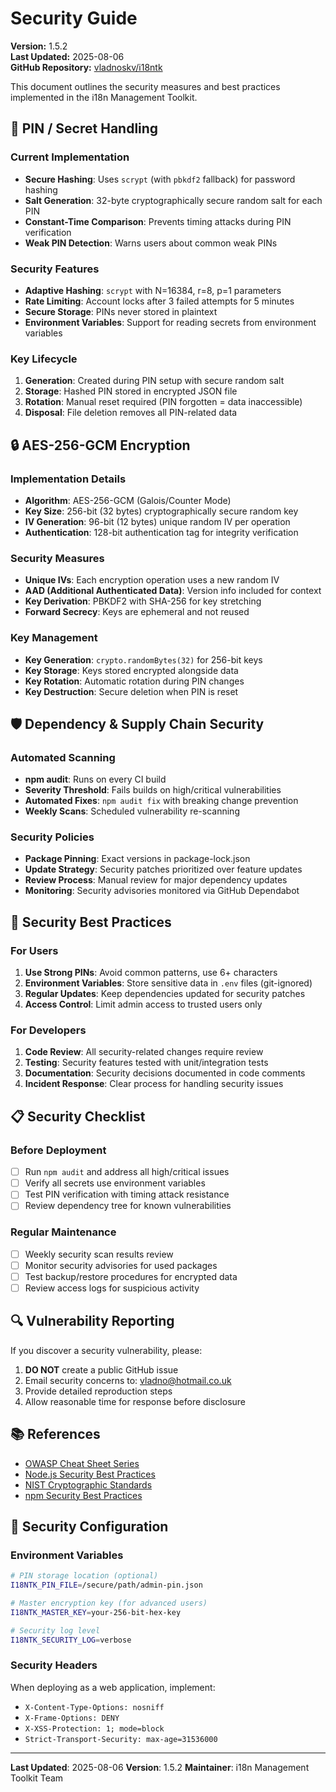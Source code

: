 # Security Guide

**Version:** 1.5.2  
**Last Updated:** 2025-08-06  
**GitHub Repository:** [vladnoskv/i18ntk](https://github.com/vladnoskv/i18ntk)

This document outlines the security measures and best practices implemented in the i18n Management Toolkit.

## 🔐 PIN / Secret Handling

### Current Implementation
- **Secure Hashing**: Uses `scrypt` (with `pbkdf2` fallback) for password hashing
- **Salt Generation**: 32-byte cryptographically secure random salt for each PIN
- **Constant-Time Comparison**: Prevents timing attacks during PIN verification
- **Weak PIN Detection**: Warns users about common weak PINs

### Security Features
- **Adaptive Hashing**: `scrypt` with N=16384, r=8, p=1 parameters
- **Rate Limiting**: Account locks after 3 failed attempts for 5 minutes
- **Secure Storage**: PINs never stored in plaintext
- **Environment Variables**: Support for reading secrets from environment variables

### Key Lifecycle
1. **Generation**: Created during PIN setup with secure random salt
2. **Storage**: Hashed PIN stored in encrypted JSON file
3. **Rotation**: Manual reset required (PIN forgotten = data inaccessible)
4. **Disposal**: File deletion removes all PIN-related data

## 🔒 AES-256-GCM Encryption

### Implementation Details
- **Algorithm**: AES-256-GCM (Galois/Counter Mode)
- **Key Size**: 256-bit (32 bytes) cryptographically secure random key
- **IV Generation**: 96-bit (12 bytes) unique random IV per operation
- **Authentication**: 128-bit authentication tag for integrity verification

### Security Measures
- **Unique IVs**: Each encryption operation uses a new random IV
- **AAD (Additional Authenticated Data)**: Version info included for context
- **Key Derivation**: PBKDF2 with SHA-256 for key stretching
- **Forward Secrecy**: Keys are ephemeral and not reused

### Key Management
- **Key Generation**: `crypto.randomBytes(32)` for 256-bit keys
- **Key Storage**: Keys stored encrypted alongside data
- **Key Rotation**: Automatic rotation during PIN changes
- **Key Destruction**: Secure deletion when PIN is reset

## 🛡️ Dependency & Supply Chain Security

### Automated Scanning
- **npm audit**: Runs on every CI build
- **Severity Threshold**: Fails builds on high/critical vulnerabilities
- **Automated Fixes**: `npm audit fix` with breaking change prevention
- **Weekly Scans**: Scheduled vulnerability re-scanning

### Security Policies
- **Package Pinning**: Exact versions in package-lock.json
- **Update Strategy**: Security patches prioritized over feature updates
- **Review Process**: Manual review for major dependency updates
- **Monitoring**: Security advisories monitored via GitHub Dependabot

## 🚨 Security Best Practices

### For Users
1. **Use Strong PINs**: Avoid common patterns, use 6+ characters
2. **Environment Variables**: Store sensitive data in `.env` files (git-ignored)
3. **Regular Updates**: Keep dependencies updated for security patches
4. **Access Control**: Limit admin access to trusted users only

### For Developers
1. **Code Review**: All security-related changes require review
2. **Testing**: Security features tested with unit/integration tests
3. **Documentation**: Security decisions documented in code comments
4. **Incident Response**: Clear process for handling security issues

## 📋 Security Checklist

### Before Deployment
- [ ] Run `npm audit` and address all high/critical issues
- [ ] Verify all secrets use environment variables
- [ ] Test PIN verification with timing attack resistance
- [ ] Review dependency tree for known vulnerabilities

### Regular Maintenance
- [ ] Weekly security scan results review
- [ ] Monitor security advisories for used packages
- [ ] Test backup/restore procedures for encrypted data
- [ ] Review access logs for suspicious activity

## 🔍 Vulnerability Reporting

If you discover a security vulnerability, please:

1. **DO NOT** create a public GitHub issue
2. Email security concerns to: vladno@hotmail.co.uk
3. Provide detailed reproduction steps
4. Allow reasonable time for response before disclosure

## 📚 References

- [OWASP Cheat Sheet Series](https://cheatsheetseries.owasp.org/)
- [Node.js Security Best Practices](https://nodejs.org/en/docs/guides/security/)
- [NIST Cryptographic Standards](https://csrc.nist.gov/projects/cryptographic-standards-and-guidelines)
- [npm Security Best Practices](https://docs.npmjs.com/security)

## 🔧 Security Configuration

### Environment Variables
```bash
# PIN storage location (optional)
I18NTK_PIN_FILE=/secure/path/admin-pin.json

# Master encryption key (for advanced users)
I18NTK_MASTER_KEY=your-256-bit-hex-key

# Security log level
I18NTK_SECURITY_LOG=verbose
```

### Security Headers
When deploying as a web application, implement:
- `X-Content-Type-Options: nosniff`
- `X-Frame-Options: DENY`
- `X-XSS-Protection: 1; mode=block`
- `Strict-Transport-Security: max-age=31536000`

---

**Last Updated**: 2025-08-06
**Version**: 1.5.2
**Maintainer**: i18n Management Toolkit Team